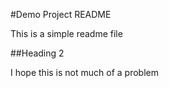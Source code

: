 #Demo Project README

This is a simple readme file

##Heading 2

I hope this is not much of a problem 